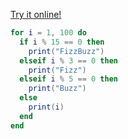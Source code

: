 [Try it online!](https://tio.run/##yylN/P8/Lb9IIVPBVsFQR8HQwEAhJZ9LQSEzDSikqmBoqmBrq2CgUJKRmgcUVVAoKMrMK9FQcsusqnIqrapS0gSKpuYUp0LVG@NWjq4Uh8kopiJJZILF8lK4gPj/fwA "Lua – Try It Online")
```lua
for i = 1, 100 do
  if i % 15 == 0 then
    print("FizzBuzz")
  elseif i % 3 == 0 then
    print("Fizz")
  elseif i % 5 == 0 then
    print("Buzz")
  else
    print(i)
  end
end
```

